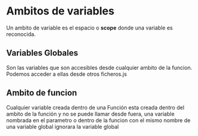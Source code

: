 # Ambitos de variables
Un ambito de variable es el espacio o **scope** donde una variable es reconocida.

## Variables Globales
Son las variables que son accesibles desde cualquier ambito de la funcion.
Podemos acceder a ellas desde otros ficheros.js

## Ambito de funcion
Cualquier variable creada dentro de una Función esta creada dentro del ambito de la función y no se puede llamar desde fuera, una variable nombrada en el parametro o dentro de la funcion con el mismo nombre de una variable global ignorara la variable global
